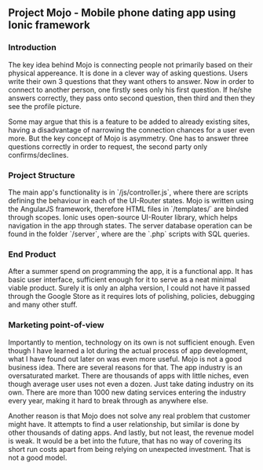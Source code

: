 <h2>Project Mojo - Mobile phone dating app using Ionic framework</h2>
<h3>Introduction</h3>
<p>The key idea behind Mojo is connecting people not primarily based on their physical appereance. It is done in a clever way of asking questions.
Users write their own 3 questions that they want others to answer. Now in order to connect to another person, one firstly sees only
his first question. If he/she answers correctly, they pass onto second question, then third and then they see the profile picture.</p>
<p>Some may argue that this is a feature to be added to already existing sites, having a disadvantage of narrowing the connection chances
for a user even more. But the key concept of Mojo is asymmetry. One has to answer three questions correctly in order to request, the
second party only confirms/declines.</p>

<h3>Project Structure</h3>
The main app's functionality is in `/js/controller.js`, where there are scripts defining the behaviour in each of the UI-Router states.
Mojo is written using the AngularJS framework, therefore HTML files in `/templates/` are binded through scopes. Ionic uses open-source
UI-Router library, which helps navigation in the app through states. The server database operation can be found in the folder `/server`, 
where are the `.php` scripts with SQL queries.

<h3>End Product</h3>
<p>After a summer spend on programming the app, it is a functional app. It has basic user interface, sufficient enough for it to 
serve as a neat minimal viable product. Surely it is only an alpha version, I could not have it passed through the Google Store as
it requires lots of polishing, policies, debugging and many other stuff.</p>

<h3>Marketing point-of-view</h3>
<p>Importantly to mention, technology on its own is not sufficient enough. Even though I have learned a lot during the actual process of app 
development, what I have found out later on was even more useful. Mojo is not a good business idea. There are several reasons for that. The
app industry is an oversaturated market. There are thousands of apps with little niches, even though average user uses not even a dozen. Just
take dating industry on its own. There are more than 1000 new dating services entering the industry every year, making it hard to break through
as anywhere else.</p> 
<p>Another reason is that Mojo does not solve any real problem that customer might have. It attempts to find a user relationship, but similar is done
by other thousands of dating apps. And lastly, but not least, the revenue model is weak. It would be a bet into the future, that has no way of covering
its short run costs apart from being relying on unexpected investment. That is not a good model.</p>